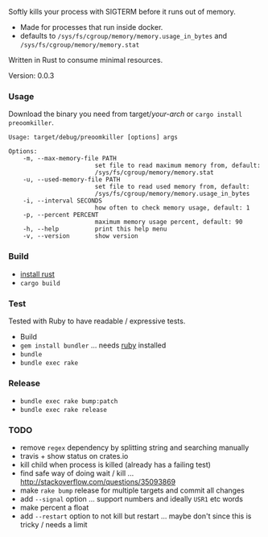 Softly kills your process with SIGTERM before it runs out of memory.

 - Made for processes that run inside docker.
 - defaults to `/sys/fs/cgroup/memory/memory.usage_in_bytes` and `/sys/fs/cgroup/memory/memory.stat`

Written in Rust to consume minimal resources.

Version: 0.0.3

### Usage

Download the binary you need from target/*your-arch* or `cargo install preoomkiller`.

<!-- Updated by rake bump:patch -->
```
Usage: target/debug/preoomkiller [options] args

Options:
    -m, --max-memory-file PATH
                        set file to read maximum memory from, default:
                        /sys/fs/cgroup/memory/memory.stat
    -u, --used-memory-file PATH
                        set file to read used memory from, default:
                        /sys/fs/cgroup/memory/memory.usage_in_bytes
    -i, --interval SECONDS
                        how often to check memory usage, default: 1
    -p, --percent PERCENT
                        maximum memory usage percent, default: 90
    -h, --help          print this help menu
    -v, --version       show version
```
<!-- Updated by rake bump:patch -->

### Build
 - [install rust](https://www.rust-lang.org/en-US/install.html)
 - `cargo build`

### Test

Tested with Ruby to have readable / expressive tests.

 - Build
 - `gem install bundler` ... needs [ruby](https://www.ruby-lang.org/en/) installed
 - `bundle`
 - `bundle exec rake`
 
### Release
 - `bundle exec rake bump:patch`
 - `bundle exec rake release`

### TODO
 - remove `regex` dependency by splitting string and searching manually
 - travis + show status on crates.io
 - kill child when process is killed (already has a failing test)
 - find safe way of doing wait / kill ... http://stackoverflow.com/questions/35093869
 - make `rake bump` release for multiple targets and commit all changes
 - add `--signal` option ... support numbers and ideally `USR1` etc words
 - make percent a float
 - add `--restart` option to not kill but restart ... maybe don't since this is tricky / needs a limit
